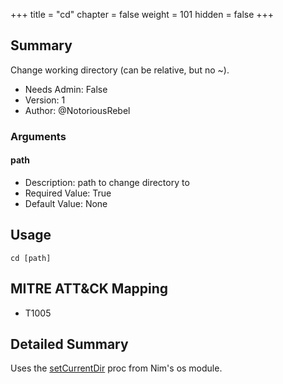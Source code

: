 +++
title = "cd"
chapter = false
weight = 101
hidden = false
+++

## Summary
Change working directory (can be relative, but no ~).

- Needs Admin: False  
- Version: 1  
- Author: @NotoriousRebel  

### Arguments

#### path

- Description: path to change directory to  
- Required Value: True  
- Default Value: None  

## Usage

```
cd [path]
```

## MITRE ATT&CK Mapping

- T1005  
## Detailed Summary

Uses the [setCurrentDir](https://nim-lang.org/docs/os.html#setCurrentDir%2Cstring) proc from Nim's os module. 
